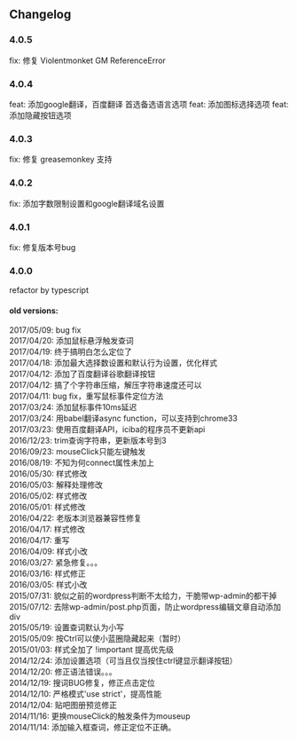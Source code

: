 Changelog
----------

### 4.0.5
fix: 修复 Violentmonket GM ReferenceError

### 4.0.4
feat: 添加google翻译，百度翻译 首选备选语言选项
feat: 添加图标选择选项
feat: 添加隐藏按钮选项

### 4.0.3
fix: 修复 greasemonkey 支持

### 4.0.2
fix: 添加字数限制设置和google翻译域名设置

### 4.0.1
fix: 修复版本号bug

### 4.0.0
refactor by typescript

#### old versions:
2017/05/09: bug fix  
2017/04/20: 添加鼠标悬浮触发查词  
2017/04/19: 终于搞明白怎么定位了  
2017/04/18: 添加最大选择数设置和默认行为设置，优化样式  
2017/04/12: 添加了百度翻译谷歌翻译按钮  
2017/04/12: 搞了个字符串压缩，解压字符串速度还可以  
2017/04/11: bug fix，重写鼠标事件定位方法  
2017/03/24: 添加鼠标事件10ms延迟  
2017/03/24: 用babel翻译async function，可以支持到chrome33  
2017/03/23: 使用百度翻译API，iciba的程序员不更新api  
2016/12/23: trim查询字符串，更新版本号到3  
2016/09/23: mouseClick只能左键触发  
2016/08/19: 不知为何connect属性未加上  
2016/05/30: 样式修改  
2016/05/03: 解释处理修改  
2016/05/02: 样式修改  
2016/05/01: 样式修改  
2016/04/22: 老版本浏览器兼容性修复  
2016/04/17: 样式修改  
2016/04/17: 重写  
2016/04/09: 样式小改  
2016/03/27: 紧急修复。。。  
2016/03/16: 样式修正  
2016/03/05: 样式小改  
2015/07/31: 貌似之前的wordpress判断不太给力，干脆带wp-admin的都干掉  
2015/07/12: 去除wp-admin/post.php页面，防止wordpress编辑文章自动添加div  
2015/05/19: 设置查词默认为小写  
2015/05/09: 按Ctrl可以使小蓝圈隐藏起来（暂时）  
2015/01/03: 样式全加了 !important 提高优先级  
2014/12/24: 添加设置选项（可当且仅当按住ctrl键显示翻译按钮）  
2014/12/20: 修正语法错误。。。  
2014/12/19: 搜词BUG修复，修正点击定位  
2014/12/10: 严格模式'use strict'，提高性能  
2014/12/04: 贴吧图册预览修正  
2014/11/16: 更换mouseClick的触发条件为mouseup  
2014/11/14: 添加输入框查词，修正定位不正确。  
